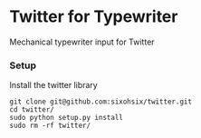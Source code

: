 Twitter for Typewriter
======================

Mechanical typewriter input for Twitter

### Setup
Install the twitter library
```
git clone git@github.com:sixohsix/twitter.git
cd twitter/
sudo python setup.py install
sudo rm -rf twitter/
```